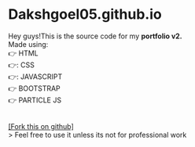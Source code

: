 # Dakshgoel05.github.io

Hey guys!This is the source code for my **portfolio v2.**<br>
Made using: <br>
:point_right: HTML <br>
:point_right::  CSS <br>
:point_right:: JAVASCRIPT <br>
:point_right: BOOTSTRAP <br>
:point_right: PARTICLE JS <br> 

<br>
<a href="https://github.com/Dakshgoel05/Dakshgoel05.github.io/fork">[Fork this on github]</a>
<br>
> Feel free to use it unless its not for professional work

